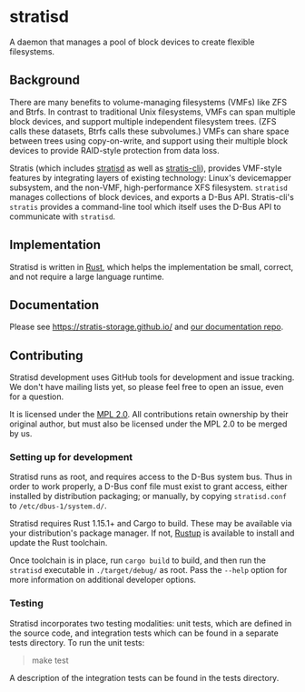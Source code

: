 # stratisd

A daemon that manages a pool of block devices to create flexible filesystems.

## Background

There are many benefits to volume-managing filesystems (VMFs) like ZFS and
Btrfs. In contrast to traditional Unix filesystems, VMFs can span multiple block
devices, and support multiple independent filesystem trees. (ZFS calls these
datasets, Btrfs calls these subvolumes.)  VMFs can share space between trees
using copy-on-write, and support using their multiple block devices to provide
RAID-style protection from data loss.

Stratis (which includes [stratisd](https://github.com/stratis-storage/stratisd)
as well as [stratis-cli](https://github.com/stratis-storage/stratis-cli)),
provides VMF-style features by integrating layers of existing technology:
Linux's devicemapper subsystem, and the non-VMF, high-performance XFS
filesystem. `stratisd` manages collections of block devices, and exports a D-Bus
API. Stratis-cli's `stratis` provides a command-line tool which itself uses the
D-Bus API to communicate with `stratisd`.

## Implementation

Stratisd is written in [Rust](https://www.rust-lang.org), which helps the
implementation be small, correct, and not require a large language runtime.

## Documentation

Please see https://stratis-storage.github.io/ and [our documentation
repo](https://github.com/stratis-storage/stratis-docs).

## Contributing

Stratisd development uses GitHub tools for development and issue tracking. We
don't have mailing lists yet, so please feel free to open an issue, even for a
question.

It is licensed under the [MPL 2.0](https://www.mozilla.org/en-US/MPL/2.0/). All
contributions retain ownership by their original author, but must also be
licensed under the MPL 2.0 to be merged by us.

### Setting up for development

Stratisd runs as root, and requires access to the D-Bus system bus. Thus in
order to work properly, a D-Bus conf file must exist to grant access, either
installed by distribution packaging; or manually, by copying `stratisd.conf`
to `/etc/dbus-1/system.d/`.

Stratisd requires Rust 1.15.1+ and Cargo to build. These may be available via
your distribution's package manager. If not, [Rustup](https://www.rustup.rs/)
is available to install and update the Rust toolchain.

Once toolchain is in place, run `cargo build` to build, and then run the
`stratisd` executable in `./target/debug/` as root. Pass the `--help` option
for more information on additional developer options.

### Testing
Stratisd incorporates two testing modalities: unit tests, which are defined
in the source code, and integration tests which can be found in a separate
tests directory. To run the unit tests:

> make test

A description of the integration tests can be found in the tests directory.

